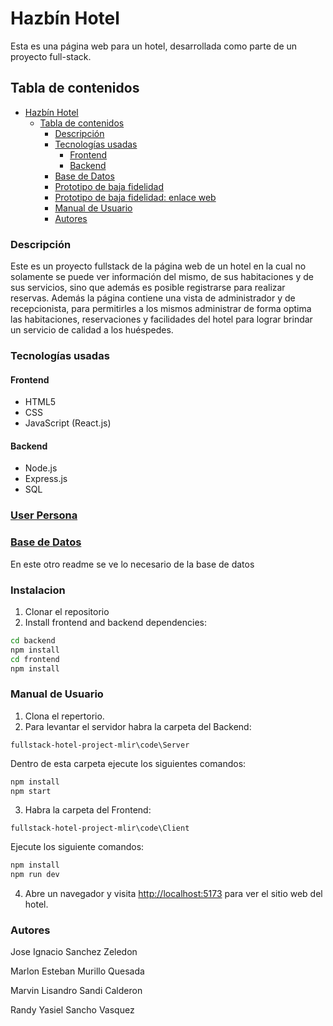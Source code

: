 # Hazbín Hotel

Esta es una página web para un hotel, desarrollada como parte de un proyecto full-stack.

## Tabla de contenidos

- [Hazbín Hotel](#hazbín-hotel)
  - [Tabla de contenidos](#tabla-de-contenidos)
    - [Descripción](#descripción)
    - [Tecnologías usadas](#tecnologías-usadas)
      - [Frontend](#frontend)
      - [Backend](#backend)
    - [Base de Datos](.BD/base_de_datos.md)
    - [Prototipo de baja fidelidad](./Planeacion/low_fidelity_prototype/Low%20Fidelity%20Prototype%20P.I.pdf)
    - [Prototipo de baja fidelidad: enlace web](https://www.figma.com/file/OFNy7myUIhZMrpd3iX6IKa/Low-Fidelity-Prototype?type=design&node-id=0-1&mode=design)
    - [Manual de Usuario](#manual-de-usuario)
    - [Autores](#autores)

### Descripción

Este es un proyecto fullstack de la página web de un hotel en la cual no solamente se puede ver información del mismo, de sus habitaciones y de sus servicios, sino que además es posible registrarse para realizar reservas. Además la página contiene una vista de administrador y de recepcionista, para permitirles a los mismos administrar de forma optima las habitaciones, reservaciones y facilidades del hotel para lograr brindar un servicio de calidad a los huéspedes.

### Tecnologías usadas

#### Frontend

- HTML5
- CSS
- JavaScript (React.js)

#### Backend

- Node.js
- Express.js
- SQL

 ### [User Persona ](https://www.canva.com/design/DAGB-ZCBiA0/2AxU5ZSihHsgPBm9dHqHkQ/edit?utm_content=DAGB-ZCBiA0&utm_campaign=designshare&utm_medium=link2&utm_source=sharebutton)

### [Base de Datos](BD/base_de_datos.md)

En este otro readme se ve lo necesario de la base de datos

### Instalacion

1. Clonar el repositorio
2. Install frontend and backend dependencies:

```bash
cd backend
npm install
cd frontend
npm install
```

### Manual de Usuario

1. Clona el repertorio.
2. Para levantar el servidor habra la carpeta del Backend:
 ```
 fullstack-hotel-project-mlir\code\Server
 ```
 Dentro de esta carpeta ejecute los siguientes comandos:
 ```cmd
 npm install
 npm start
 ```
3. Habra la carpeta del Frontend:
```
fullstack-hotel-project-mlir\code\Client
```
Ejecute los siguiente comandos:
```cmd
npm install
npm run dev
```
4. Abre un navegador y visita [http://localhost:5173](http://localhost:5173) para ver el sitio web del hotel.

### Autores

Jose Ignacio Sanchez Zeledon

Marlon Esteban Murillo Quesada

Marvin Lisandro Sandi Calderon

Randy Yasiel Sancho Vasquez
